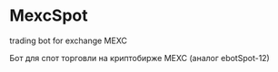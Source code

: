 # MexcSpot
trading bot for exchange MEXC 


Бот для спот торговли на криптобирже MEXC (аналог ebotSpot-12)
